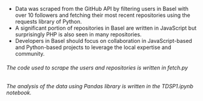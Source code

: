 - Data was scraped from the GitHub API by filtering users in Basel with over 10 followers and fetching their most recent repositories using the requests library of Python.
- A significant portion of repositories in Basel are written in JavaScript but surprisingly PHP is also seen in many repositories.
- Developers in Basel should focus on collaboration in JavaScript-based and Python-based projects to leverage the local expertise and community.

###### The code used to scrape the users and repositories is written in fetch.py 
###### The analysis of the data using Pandas library is written in the TDSP1.ipynb notebook.
